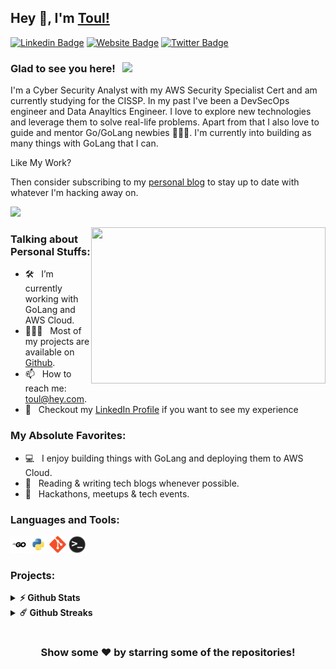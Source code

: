 ## Hey 👋, I'm [Toul!](https://github.com/toul-codes/)

[![Linkedin Badge](https://img.shields.io/badge/-LinkedIn-0e76a8?style=flat-square&logo=Linkedin&logoColor=white)](https://linkedin.com/in/toul)
[![Website Badge](https://img.shields.io/badge/Website-3b5998?style=flat-square&logo=google-chrome&logoColor=white)](https://toul.io/)
[![Twitter Badge](https://img.shields.io/badge/-Twitter-00acee?style=flat-square&logo=Twitter&logoColor=white)](https://twitter.com/toul_codes)

### Glad to see you here! &nbsp; ![](https://visitor-badge.glitch.me/badge?page_id=toul-codes&style=flat-square&color=0088cc)

I'm a Cyber Security Analyst with my AWS Security Specialist Cert and am currently studying for the CISSP. In my past I've been a DevSecOps engineer and Data Anayltics Engineer. I love to explore new technologies and leverage them to solve real-life problems. Apart from that I also love to guide and mentor Go/GoLang newbies 👨🏻‍💻. I'm currently into building as many things with GoLang that I can.



Like My Work?

Then consider subscribing to my [personal blog](https://toul.io/) to stay up to date with whatever I'm hacking away on.

[![](https://gitwar.herokuapp.com/badge?username=iampavangandhi&label=Gitwar%20Profile%20Score&style=for-the-badge&color=0088cc)](https://gitwar.herokuapp.com/)

<img align="right" height="250" width="375" alt="" src="https://raw.githubusercontent.com/iampavangandhi/iampavangandhi/master/gifs/coder.gif" />

### Talking about Personal Stuffs:

- 🛠 &nbsp; I’m currently working with GoLang and AWS Cloud.
- 👨🏻‍💻 &nbsp; Most of my projects are available on [Github](https://github.com/toul-codes).
- 📫 &nbsp; How to reach me: toul@hey.com.
- 📝 &nbsp; Checkout my [LinkedIn Profile](https://linkedin.com/in/toul) if you want to see my experience

### My Absolute Favorites:

- 💻 &nbsp; I enjoy building things with GoLang and deploying them to AWS Cloud.
- 📰 &nbsp; Reading & writing tech blogs whenever possible.
- 🍕 &nbsp; Hackathons, meetups & tech events.

### Languages and Tools:

<code><img height="27" src="https://raw.githubusercontent.com/github/explore/80688e429a7d4ef2fca1e82350fe8e3517d3494d/topics/go/go.png" alt="cpp"></code>
<code><img height="27" src="https://raw.githubusercontent.com/github/explore/80688e429a7d4ef2fca1e82350fe8e3517d3494d/topics/python/python.png" alt="python"></code>
<code><img height="27" src="https://raw.githubusercontent.com/devicons/devicon/master/icons/git/git-original.svg" alt="git"></code>
<code><img height="27" src="https://raw.githubusercontent.com/github/explore/80688e429a7d4ef2fca1e82350fe8e3517d3494d/topics/terminal/terminal.png" alt="terminal"></code>

<!--
<code><img height="25" src="https://raw.githubusercontent.com/github/explore/80688e429a7d4ef2fca1e82350fe8e3517d3494d/topics/sass/sass.png" alt="sass"></code>
-->

### Projects:

<details>	
  <summary><b>⚡ Github Stats</b></summary>

  <br />
  <img height="180em" src="https://github-readme-stats.vercel.app/api?username=toul-codes&show_icons=true&hide_border=true&&count_private=true&include_all_commits=true" />
  <img height="180em" src="https://github-readme-stats.vercel.app/api/top-langs/?username=toul-codes&exclude_repo=KNN-Image-Classification&show_icons=true&hide_border=true&layout=compact&langs_count=8"/>
</details>

<details>	
  <summary><b>☄️ Github Streaks</b></summary>

  <br />
  <img height="180em" src="https://github-readme-streak-stats.herokuapp.com/?user=toul-codes&hide_border=true" />
</details>
 

#

<div align="center">

### Show some ❤️ by starring some of the repositories!

</div>

